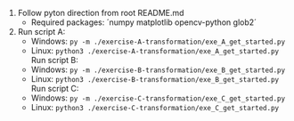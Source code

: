 1. Follow pyton direction from root README.md
    - Required packages: ´numpy matplotlib opencv-python glob2´
2. Run script A:
    - Windows: `py -m ./exercise-A-transformation/exe_A_get_started.py`
    - Linux: `python3 ./exercise-A-transformation/exe_A_get_started.py`
    Run script B:
    - Windows: `py -m ./exercise-B-transformation/exe_B_get_started.py`
    - Linux: `python3 ./exercise-B-transformation/exe_B_get_started.py`
    Run script C:
    - Windows: `py -m ./exercise-C-transformation/exe_C_get_started.py`
    - Linux: `python3 ./exercise-C-transformation/exe_C_get_started.py`